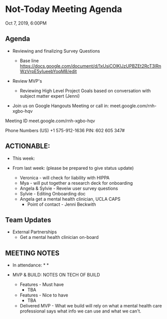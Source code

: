 
# Not-Today Meeting Agenda
Oct 7, 2019, 6:00PM

## Agenda
  * Reviewing and finalizing Survey Questions 
    * Base line https://docs.google.com/document/d/1xUsiCOlKlJzUPBZEt2RcT3lRnWzVrpE5yIueebYoqM8/edit
  * Review MVP's
    * Reviewing High Level Project Goals based on conversation with subject matter expert (Jenni)
    
  * Join us on Google Hangouts Meeting or call in:
meet.google.com/rnh-xgbo-hqv

Meeting ID
meet.google.com/rnh-xgbo-hqv

Phone Numbers
(‪US‬)
‪+1 575-912-1636‬
PIN: ‪602 605 347#‬

## ACTIONABLE: 
* This week:

* From last week: (please be prepared to give status update) 
    * Veronica - will check for liability with HIPPA
    * Mya - will put together a research deck for onboarding
    * Angela & Sylvie - Reveiw user survey questions
    * Sylvie - Editing Onboarding doc
    * Angela get a mental health clinician, UCLA CAPS
      * Point of contact - Jenni Beckwith

## Team Updates
  * External Partnerships
    * Get a mental health clinician on-board
      
  
## MEETING NOTES
* In attendance:
  * 
    * 

* MVP & BUILD: NOTES ON TECH OF BUILD
  * Features - Must have 
    * TBA
  * Features - Nice to have 
    * TBA
  * Delivered MVP - What we build will rely on what a mental health care professional says what info we can use and what we can't.
  

